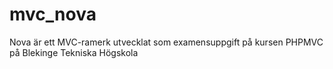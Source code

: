 mvc_nova
========
Nova är ett MVC-ramerk utvecklat som examensuppgift på kursen PHPMVC på Blekinge Tekniska Högskola
